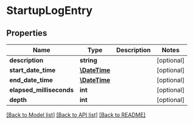 # StartupLogEntry

## Properties
Name | Type | Description | Notes
------------ | ------------- | ------------- | -------------
**description** | **string** |  | [optional] 
**start_date_time** | [**\DateTime**](\DateTime.md) |  | [optional] 
**end_date_time** | [**\DateTime**](\DateTime.md) |  | [optional] 
**elapsed_milliseconds** | **int** |  | [optional] 
**depth** | **int** |  | [optional] 

[[Back to Model list]](../README.md#documentation-for-models) [[Back to API list]](../README.md#documentation-for-api-endpoints) [[Back to README]](../README.md)


